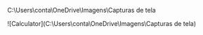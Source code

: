 C:\Users\conta\OneDrive\Imagens\Capturas de tela

![Calculator](C:\Users\conta\OneDrive\Imagens\Capturas de tela)
